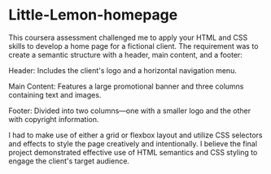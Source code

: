 # Little-Lemon-homepage
This coursera assessment challenged me to apply your HTML and CSS skills to develop a home page for a fictional client. The requirement was to create a semantic structure with a header, main content, and a footer:

Header: Includes the client's logo and a horizontal navigation menu.

Main Content: Features a large promotional banner and three columns containing text and images.

Footer: Divided into two columns—one with a smaller logo and the other with copyright information.

I had to make use of either a grid or flexbox layout and utilize CSS selectors and effects to style the page creatively and intentionally. I believe the final project demonstrated effective use of HTML semantics and CSS styling to engage the client's target audience.
